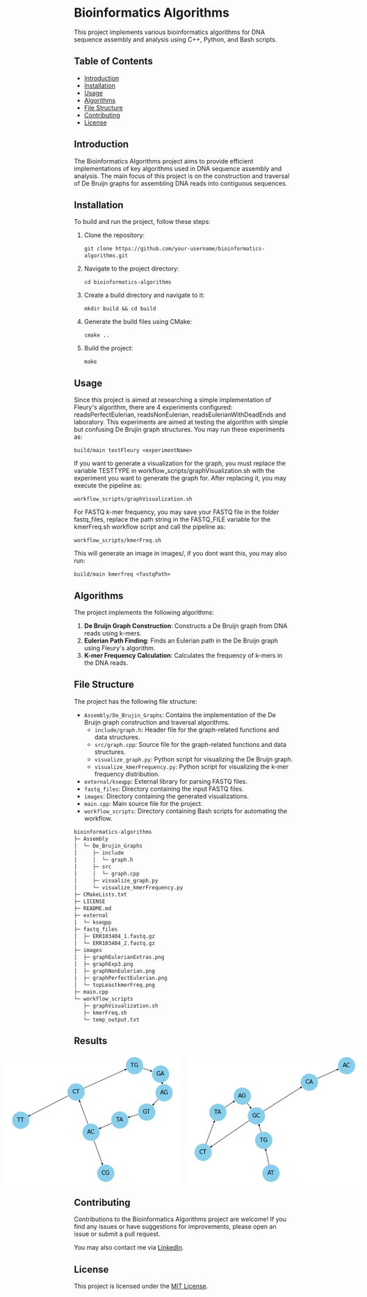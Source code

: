 # Bioinformatics Algorithms

This project implements various bioinformatics algorithms for DNA sequence assembly and analysis using C++, Python, and Bash scripts.

## Table of Contents

- [Introduction](#introduction)
- [Installation](#installation)
- [Usage](#usage)
- [Algorithms](#algorithms)
- [File Structure](#file-structure)
- [Contributing](#contributing)
- [License](#license)

## Introduction

The Bioinformatics Algorithms project aims to provide efficient implementations of key algorithms used in DNA sequence assembly and analysis. The main focus of this project is on the construction and traversal of De Bruijn graphs for assembling DNA reads into contiguous sequences.

## Installation

To build and run the project, follow these steps:

1. Clone the repository:
   ```
   git clone https://github.com/your-username/bioinformatics-algorithms.git
   ```

2. Navigate to the project directory:
   ```
   cd bioinformatics-algorithms
   ```

3. Create a build directory and navigate to it:
   ```
   mkdir build && cd build
   ```

4. Generate the build files using CMake:
   ```
   cmake ..
   ```

5. Build the project:
   ```
   make
   ```

## Usage
Since this project is aimed at researching a simple implementation of Fleury's algorithm, there are 4 experiments configured: readsPerfectEulerian, readsNonEulerian, readsEulerianWithDeadEnds and laboratory. This experiments are aimed at testing the algorithm with simple but confusing De Brujin graph structures. You may run these experiments as:
```
build/main testFleury <experimentName>
```
If you want to generate a visualization for the graph, you must replace the variable TESTTYPE in workflow_scripts/graphVisualization.sh with the experiment you want to generate the graph for. After replacing it, you may execute the pipeline as:
```
workflow_scripts/graphVisualization.sh
```
For FASTQ k-mer frequency, you may save your FASTQ file in the folder fastq_files, replace the path string in the FASTQ_FILE variable for the kmerFreq.sh workflow script and call the pipeline as:
```
workflow_scripts/kmerFreq.sh
```
This will generate an image in images/, if you dont want this, you may also run:
```
build/main kmerfreq <fastqPath>
```

## Algorithms

The project implements the following algorithms:

1. **De Bruijn Graph Construction**: Constructs a De Bruijn graph from DNA reads using k-mers.
2. **Eulerian Path Finding**: Finds an Eulerian path in the De Bruijn graph using Fleury's algorithm.
3. **K-mer Frequency Calculation**: Calculates the frequency of k-mers in the DNA reads.

## File Structure

The project has the following file structure:

- `Assembly/De_Brujin_Graphs`: Contains the implementation of the De Bruijn graph construction and traversal algorithms.
  - `include/graph.h`: Header file for the graph-related functions and data structures.
  - `src/graph.cpp`: Source file for the graph-related functions and data structures.
  - `visualize_graph.py`: Python script for visualizing the De Bruijn graph.
  - `visualize_kmerFrequency.py`: Python script for visualizing the k-mer frequency distribution.
- `external/kseqpp`: External library for parsing FASTQ files.
- `fastq_files`: Directory containing the input FASTQ files.
- `images`: Directory containing the generated visualizations.
- `main.cpp`: Main source file for the project.
- `workflow_scripts`: Directory containing Bash scripts for automating the workflow.

```
bioinformatics-algorithms
├─ Assembly
│  └─ De_Brujin_Graphs
│     ├─ include
│     │  └─ graph.h
│     ├─ src
│     │  └─ graph.cpp
│     ├─ visualize_graph.py
│     └─ visualize_kmerFrequency.py
├─ CMakeLists.txt
├─ LICENSE
├─ README.md
├─ external
│  └─ kseqpp
├─ fastq_files
│  ├─ ERR103404_1.fastq.gz
│  └─ ERR103404_2.fastq.gz
├─ images
│  ├─ graphEulerianExtras.png
│  ├─ graphExp3.png
│  ├─ graphNonEulerian.png
│  ├─ graphPerfectEulerian.png
│  └─ topLeastkmerFreq.png
├─ main.cpp
└─ workflow_scripts
   ├─ graphVisualization.sh
   ├─ kmerFreq.sh
   └─ temp_output.txt

```

## Results

<div style="display: flex; justify-content: center;">
  <img src="images/graphEulerianExtras.png" alt="Graph with Eulerian Extras" width="400" style="margin-right: 20px;">
  <img src="images/graphExp3.png" alt="Graph Example 3" width="400">
</div>

## Contributing

Contributions to the Bioinformatics Algorithms project are welcome! If you find any issues or have suggestions for improvements, please open an issue or submit a pull request.

You may also contact me via [LinkedIn](https://www.linkedin.com/in/mario-pascual-gonzalez/).

## License

This project is licensed under the [MIT License](LICENSE).


